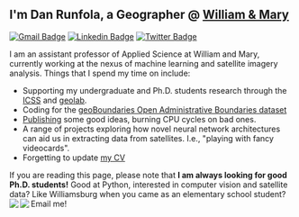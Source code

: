 ## I'm Dan Runfola, a Geographer @ [William & Mary](https://icss.wm.edu)

[![Gmail Badge](https://img.shields.io/badge/-danr@wm.edu-c14438?style=flat&logo=Gmail&logoColor=white)](mailto:danr@wm.edu "Connect via Email")
[![Linkedin Badge](https://img.shields.io/badge/-Dan%20Runfola-0072b1?style=flat&logo=Linkedin&logoColor=white)](https://www.linkedin.com/in/geogdan/ "Connect on LinkedIn")
[![Twitter Badge](https://img.shields.io/badge/-@geogdan-00acee?style=flat&logo=Twitter&logoColor=white)](https://twitter.com/intent/follow?screen_name=geogdan "Follow on Twitter")

I am an assistant professor of Applied Science at William and Mary, currently working at the nexus of machine learning and satellite imagery analysis.  Things that I spend my time on include:
- Supporting my undergraduate and Ph.D. students research through the [ICSS](https://icss.wm.edu) and [geolab](https://geolab.wm.edu).
- Coding for the [geoBoundaries Open Administrative Boundaries dataset](https://www.geoboundaries.org)  
- [Publishing](https://scholar.google.com/citations?user=lqrZ5MoAAAAJ&hl=en) some good ideas, burning CPU cycles on bad ones.
- A range of projects exploring how novel neural network architectures can aid us in extracting data from satellites.  I.e., "playing with fancy videocards".
- Forgetting to update [my CV](https://docs.google.com/document/d/1rdIEx_osvmdzQhukGPZ2FkaA_gLcRnrIfeY6fbkLJ7g/edit?usp=sharing)

If you are reading this page, please note that **I am always looking for good Ph.D. students!**  Good at Python, interested in computer vision and satellite data?  Like Williamsburg when you came as an elementary school student?  Email me!
<a href="">
 <img align="left" src="https://github-readme-stats.vercel.app/api/top-langs/?username=DanRunfola">
 </a>
<a href="">
<img align="left" src="https://github-readme-stats.vercel.app/api?username=DanRunfola&show_icons=true&bg_color=FFFFFF&layout=compact&count_private=true&hide_rank=true&hide_title=true&hide_border=true">
</a>
